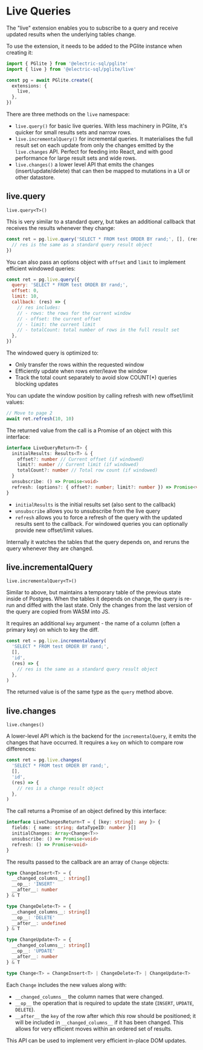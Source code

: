 # Live Queries

The "live" extension enables you to subscribe to a query and receive updated results when the underlying tables change.

To use the extension, it needs to be added to the PGlite instance when creating it:

```ts
import { PGlite } from '@electric-sql/pglite'
import { live } from '@electric-sql/pglite/live'

const pg = await PGlite.create({
  extensions: {
    live,
  },
})
```

There are three methods on the `live` namespace:

- `live.query()` for basic live queries. With less machinery in PGlite, it's quicker for small results sets and narrow rows.
- `live.incrementalQuery()` for incremental queries. It materialises the full result set on each update from only the changes emitted by the `live.changes` API. Perfect for feeding into React, and with good performance for large result sets and wide rows.
- `live.changes()` a lower level API that emits the changes (insert/update/delete) that can then be mapped to mutations in a UI or other datastore.

## live.query

`live.query<T>()`

This is very similar to a standard query, but takes an additional callback that receives the results whenever they change:

```js
const ret = pg.live.query('SELECT * FROM test ORDER BY rand;', [], (res) => {
  // res is the same as a standard query result object
})
```

You can also pass an options object with `offset` and `limit` to implement efficient windowed queries:

```js
const ret = pg.live.query({
  query: 'SELECT * FROM test ORDER BY rand;',
  offset: 0,
  limit: 10,
  callback: (res) => {
    // res includes:
    // - rows: the rows for the current window
    // - offset: the current offset
    // - limit: the current limit
    // - totalCount: total number of rows in the full result set
  },
})
```

The windowed query is optimized to:

- Only transfer the rows within the requested window
- Efficiently update when rows enter/leave the window
- Track the total count separately to avoid slow COUNT(\*) queries blocking updates

You can update the window position by calling refresh with new offset/limit values:

```js
// Move to page 2
await ret.refresh(10, 10)
```

The returned value from the call is a Promise of an object with this interface:

```ts
interface LiveQueryReturn<T> {
  initialResults: Results<T> & {
    offset?: number // Current offset (if windowed)
    limit?: number // Current limit (if windowed)
    totalCount?: number // Total row count (if windowed)
  }
  unsubscribe: () => Promise<void>
  refresh: (options?: { offset?: number; limit?: number }) => Promise<void>
}
```

- `initialResults` is the initial results set (also sent to the callback)
- `unsubscribe` allows you to unsubscribe from the live query
- `refresh` allows you to force a refresh of the query with the updated results sent to the callback. For windowed queries you can optionally provide new offset/limit values.

Internally it watches the tables that the query depends on, and reruns the query whenever they are changed.

## live.incrementalQuery

`live.incrementalQuery<T>()`

Similar to above, but maintains a temporary table of the previous state inside of Postgres. When the tables it depends on change, the query is re-run and diffed with the last state. Only the changes from the last version of the query are copied from WASM into JS.

It requires an additional `key` argument - the name of a column (often a primary key) on which to key the diff.

```ts
const ret = pg.live.incrementalQuery(
  'SELECT * FROM test ORDER BY rand;',
  [],
  'id',
  (res) => {
    // res is the same as a standard query result object
  },
)
```

The returned value is of the same type as the `query` method above.

## live.changes

`live.changes()`

A lower-level API which is the backend for the `incrementalQuery`, it emits the changes that have occurred. It requires a `key` on which to compare row differences:

```ts
const ret = pg.live.changes(
  'SELECT * FROM test ORDER BY rand;',
  [],
  'id',
  (res) => {
    // res is a change result object
  },
)
```

The call returns a Promise of an object defined by this interface:

```ts
interface LiveChangesReturn<T = { [key: string]: any }> {
  fields: { name: string; dataTypeID: number }[]
  initialChanges: Array<Change<T>>
  unsubscribe: () => Promise<void>
  refresh: () => Promise<void>
}
```

The results passed to the callback are an array of `Change` objects:

```ts
type ChangeInsert<T> = {
  __changed_columns__: string[]
  __op__: 'INSERT'
  __after__: number
} & T

type ChangeDelete<T> = {
  __changed_columns__: string[]
  __op__: 'DELETE'
  __after__: undefined
} & T

type ChangeUpdate<T> = {
  __changed_columns__: string[]
  __op__: 'UPDATE'
  __after__: number
} & T

type Change<T> = ChangeInsert<T> | ChangeDelete<T> | ChangeUpdate<T>
```

Each `Change` includes the new values along with:

- `__changed_columns__` the column names that were changed.
- `__op__` the operation that is required to update the state (`INSERT`, `UPDATE`, `DELETE`).
- `__after__` the `key` of the row after which _this_ row should be positioned; it will be included in `__changed_columns__` if it has been changed. This allows for very efficient moves within an ordered set of results.

This API can be used to implement very efficient in-place DOM updates.
